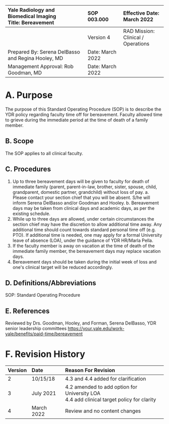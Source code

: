 | Yale Radiology and Biomedical Imaging <br> Title: Bereavement | SOP 003.000 | Effective Date: <br> March 2022 |
| :-- | :-- | :-- |
|  | Version 4 | RAD Mission: Clinical / <br> Operations |
| Prepared By: Serena DelBasso and Regina Hooley, MD | Date: March 2022 |  |
| Management Approval: Rob Goodman, MD | Date: March 2022 |  |

# A. Purpose 

The purpose of this Standard Operating Procedure (SOP) is to describe the YDR policy regarding faculty time off for bereavement. Faculty allowed time to grieve during the immediate period at the time of death of a family member.

## B. Scope

The SOP applies to all clinical faculty.

## C. Procedures

1. Up to three bereavement days will be given to faculty for death of immediate family (parent, parent-in-law, brother, sister, spouse, child, grandparent, domestic partner, grandchild) without loss of pay.
a. Please contact your section chief that you will be absent. S/he will inform Serena DelBasso and/or Goodman and Hooley.
b. Bereavement days may be taken from clinical days and academic days, as per the existing schedule.
2. While up to three days are allowed, under certain circumstances the section chief may have the discretion to allow additional time away. Any additional time should count towards standard personal time off (e.g. PTO). If additional time is needed, one may apply for a formal University leave of absence (LOA), under the guidance of YDR HR/Marla Pella.
3. If the faculty member is away on vacation at the time of death of the immediate family member, the bereavement days may replace vacation days.
4. Bereavement days should be taken during the initial week of loss and one's clinical target will be reduced accordingly.

## D. Definitions/Abbreviations

SOP: Standard Operating Procedure

## E. References

Reviewed by Drs. Goodman, Hooley, and Forman, Serena DelBasso, YDR senior leadership committees
https://your.yale.edu/work-yale/benefits/paid-time/bereavement

# F. Revision History 

| Version | Date | Reason For Revision |
| :-- | :-- | :-- |
| 2 | $10 / 15 / 18$ | 4.3 and 4.4 added for clarification |
| 3 | July 2021 | 4.2 amended to add option for University LOA <br> 4.4 add clinical target policy for clarity |
| 4 | March 2022 | Review and no content changes |